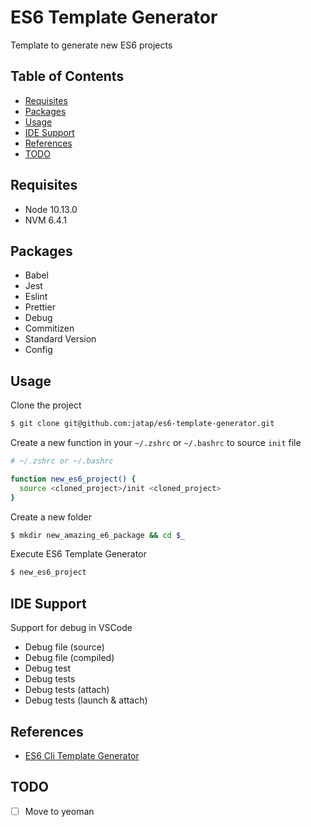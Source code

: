 # ES6 Template Generator

Template to generate new ES6 projects

## Table of Contents

- [Requisites](#requisites)
- [Packages](#packages)
- [Usage](#usage)
- [IDE Support](#ide-support)
- [References](#references)
- [TODO](#todo)

## Requisites

- Node 10.13.0
- NVM 6.4.1

## Packages

- Babel
- Jest
- Eslint
- Prettier
- Debug
- Commitizen
- Standard Version
- Config

## Usage

Clone the project

```bash
$ git clone git@github.com:jatap/es6-template-generator.git
```

Create a new function in your ```~/.zshrc``` or ```~/.bashrc``` to source ```init``` file

```bash
# ~/.zshrc or ~/.bashrc

function new_es6_project() {
  source <cloned_project>/init <cloned_project>
}
```

Create a new folder

```bash
$ mkdir new_amazing_e6_package && cd $_
```

Execute ES6 Template Generator

```bash
$ new_es6_project
```

## IDE Support

Support for debug in VSCode

- Debug file (source)
- Debug file (compiled)
- Debug test
- Debug tests
- Debug tests (attach)
- Debug tests (launch & attach)

## References

- [ES6 Cli Template Generator](https://github.com/jatap/es6-cli-template-generator)

## TODO

- [ ] Move to yeoman
